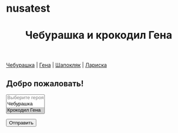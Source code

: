 # nusatest<!DOCTYPE html>
<html>
 <head>
  <meta charset="utf-8">
  <title>nav</title>
 </head> 
 <body>
  <header>
    <h1>Чебурашка и крокодил Гена</h1>
  </header>
  <nav><a href="https://img.gazeta.ru/files3/839/7947839/upload-shutterstock_109674992-pic905v-895x505-10385.jpg">Чебурашка</a> | <a href="2.html">Гена</a> |
       <a href="3.html">Шапокляк</a> | <a href="4.html">Лариска</a></nav>
  <article>
    <h2>Добро пожаловать!</h2>
  </article>
     <body><form action="select1.php" method="post">
   <p><select size="3" multiple name="hero[]">
    <option disabled>Выберите героя</option>
    <option value="Чебурашка">Чебурашка</option>
    <option selected value="Крокодил Гена">Крокодил Гена</option>
    <option value="Шапокляк">Шапокляк</option>
    <option value="Крыса Лариса">Крыса Лариса</option>
   </select></p>
   <p><input type="submit" value="Отправить"></p>
 <from><a href="https://img.gazeta.ru/files3/839/7947839/upload-shutterstock_109674992-pic905v-895x505-10385.jpg"></from> 

 
</html>
